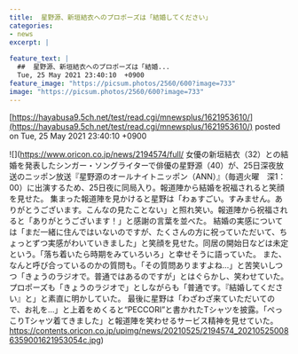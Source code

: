 ```yaml
---
title:  星野源、新垣結衣へのプロポーズは「結婚してください」  
categories:
- news
excerpt: |
  
feature_text: |
  ##  星野源、新垣結衣へのプロポーズは「結婚...
  Tue, 25 May 2021 23:40:10  +0900
feature_image: "https://picsum.photos/2560/600?image=733"
image: "https://picsum.photos/2560/600?image=733"
---
```


[https://hayabusa9.5ch.net/test/read.cgi/mnewsplus/1621953610/](https://hayabusa9.5ch.net/test/read.cgi/mnewsplus/1621953610/)
posted on Tue, 25 May 2021 23:40:10  +0900

<!--more-->

![](https://www.oricon.co.jp/news/2194574/full/ 女優の新垣結衣（32）との結婚を発表したシンガー・ソングライターで俳優の星野源（40）が、25日深夜放送のニッポン放送『星野源のオールナイトニッポン（ANN）』（毎週火曜　深1：00）に出演するため、25日夜に同局入り。報道陣から結婚を祝福されると笑顔を見せた。 集まった報道陣を見かけると星野は「わぁすごい。すみません。ありがとうございます。こんなの見たことない」と照れ笑い。報道陣から祝福されると「ありがとうございます！」と感謝の言葉を並べた。 結婚の実感については「まだ一緒に住んではいないのですが、たくさんの方に祝っていただいて、ちょっとずつ実感がわいていきました」と笑顔を見せた。同居の開始日などは未定という。「落ち着いたら時期をみていろいろ」と幸せそうに語っていた。 また、なんと呼び合っているのかの質問も。「その質問ありますよね…」と苦笑いしつつ「きょうのラジオで。普通ではあるのですが」とはぐらかし、笑わせていた。プロポーズも「きょうのラジオで」としながらも「普通です。『結婚してください』と」と素直に明かしていた。 最後に星野は「わざわざ来ていただいてので、お礼を…」と上着をめくると“PECCORI”と書かれたTシャツを披露。「ぺっこりTシャツ着てきました」と報道陣を笑わせるサービス精神を見せていた。 https://contents.oricon.co.jp/upimg/news/20210525/2194574_202105250086359001621953054c.jpg)
